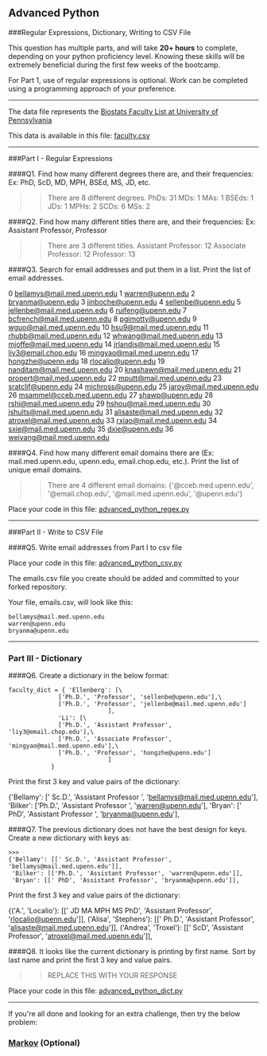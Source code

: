 ## Advanced Python    

###Regular Expressions, Dictionary, Writing to CSV File  

This question has multiple parts, and will take **20+ hours** to complete, depending on your python proficiency level.  Knowing these skills will be extremely beneficial during the first few weeks of the bootcamp.

For Part 1, use of regular expressions is optional.  Work can be completed using a programming approach of your preference. 

---

The data file represents the [Biostats Faculty List at University of Pennsylvania](http://www.med.upenn.edu/cceb/biostat/faculty.shtml)

This data is available in this file:  [faculty.csv](python/faculty.csv)

--- 

###Part I - Regular Expressions  


####Q1. Find how many different degrees there are, and their frequencies: Ex:  PhD, ScD, MD, MPH, BSEd, MS, JD, etc.

>>There are 8 different degrees.
PhDs: 31
MDs: 1
MAs: 1
BSEds: 1
JDs: 1
MPHs: 2
SCDs: 6
MSs: 2


####Q2. Find how many different titles there are, and their frequencies:  Ex:  Assistant Professor, Professor

>>There are 3 different titles.
Assistant Professor: 12
Associate Professor: 12
Professor: 13


####Q3. Search for email addresses and put them in a list.  Print the list of email addresses.
>>
0     bellamys@mail.med.upenn.edu
1                warren@upenn.edu
2               bryanma@upenn.edu
3              jinboche@upenn.edu
4              sellenbe@upenn.edu
5     jellenbe@mail.med.upenn.edu
6               ruifeng@upenn.edu
7     bcfrench@mail.med.upenn.edu
8              pgimotty@upenn.edu
9         wguo@mail.med.upenn.edu
10        hsu9@mail.med.upenn.edu
11       rhubb@mail.med.upenn.edu
12      whwang@mail.med.upenn.edu
13      mjoffe@mail.med.upenn.edu
14    jrlandis@mail.med.upenn.edu
15            liy3@email.chop.edu
16     mingyao@mail.med.upenn.edu
17              hongzhe@upenn.edu
18             rlocalio@upenn.edu
19    nanditam@mail.med.upenn.edu
20    knashawn@mail.med.upenn.edu
21     propert@mail.med.upenn.edu
22       mputt@mail.med.upenn.edu
23             sratclif@upenn.edu
24             michross@upenn.edu
25       jaroy@mail.med.upenn.edu
26     msammel@cceb.med.upenn.edu
27                shawp@upenn.edu
28        rshi@mail.med.upenn.edu
29       hshou@mail.med.upenn.edu
30     jshults@mail.med.upenn.edu
31    alisaste@mail.med.upenn.edu
32     atroxel@mail.med.upenn.edu
33       rxiao@mail.med.upenn.edu
34        sxie@mail.med.upenn.edu
35                 dxie@upenn.edu
36     weiyang@mail.med.upenn.edu


####Q4. Find how many different email domains there are (Ex:  mail.med.upenn.edu, upenn.edu, email.chop.edu, etc.).  Print the list of unique email domains.

>>There are 4 different email domains:
{'@cceb.med.upenn.edu', '@email.chop.edu', '@mail.med.upenn.edu', '@upenn.edu'}

Place your code in this file: [advanced_python_regex.py](python/advanced_python_regex.py)

---

###Part II - Write to CSV File

####Q5.  Write email addresses from Part I to csv file

Place your code in this file: [advanced_python_csv.py](python/advanced_python_csv.py)

The emails.csv file you create should be added and committed to your forked repository.

Your file, emails.csv, will look like this:
```
bellamys@mail.med.upenn.edu
warren@upenn.edu
bryanma@upenn.edu
```

---

### Part III - Dictionary

####Q6.  Create a dictionary in the below format:
```
faculty_dict = { 'Ellenberg': [\
              ['Ph.D.', 'Professor', 'sellenbe@upenn.edu'],\
              ['Ph.D.', 'Professor', 'jellenbe@mail.med.upenn.edu']
                            ],
              'Li': [\
              ['Ph.D.', 'Assistant Professor', 'liy3@email.chop.edu'],\
              ['Ph.D.', 'Associate Professor', 'mingyao@mail.med.upenn.edu'],\
              ['Ph.D.', 'Professor', 'hongzhe@upenn.edu']
                            ]
            }
```
Print the first 3 key and value pairs of the dictionary:
>>>
{'Bellamy': [' Sc.D.', 'Assistant Professor ', 'bellamys@mail.med.upenn.edu'],
 'Bilker': ['Ph.D.', 'Assistant Professor ', 'warren@upenn.edu'],
 'Bryan': [' PhD', 'Assistant Professor ', 'bryanma@upenn.edu'],

####Q7.  The previous dictionary does not have the best design for keys.  Create a new dictionary with keys as:

```
>>>
{'Bellamy': [[' Sc.D.', 'Assistant Professor', 'bellamys@mail.med.upenn.edu']],
 'Bilker': [['Ph.D.', 'Assistant Professor', 'warren@upenn.edu']],
 'Bryan': [[' PhD', 'Assistant Professor', 'bryanma@upenn.edu']],
```

Print the first 3 key and value pairs of the dictionary:

>>
{('A.',
  'Localio'): [[' JD MA MPH MS PhD',
   'Assistant Professor',
   'rlocalio@upenn.edu']],
 ('Alisa',
  'Stephens'): [[' Ph.D.',
   'Assistant Professor',
   'alisaste@mail.med.upenn.edu']],
 ('Andrea',
  'Troxel'): [[' ScD', 'Assistant Professor', 'atroxel@mail.med.upenn.edu']],

####Q8.  It looks like the current dictionary is printing by first name.  Sort by last name and print the first 3 key and value pairs.  

>> REPLACE THIS WITH YOUR RESPONSE

Place your code in this file: [advanced_python_dict.py](python/advanced_python_dict.py)

--- 

If you're all done and looking for an extra challenge, then try the below problem:  

### [Markov](python/markov.py) (Optional)

